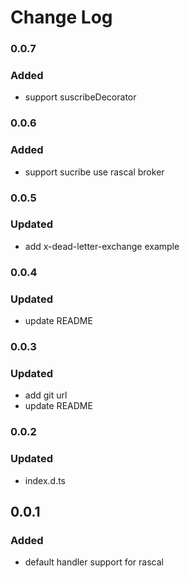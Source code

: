 # Change Log

### 0.0.7
### Added
* support suscribeDecorator

### 0.0.6
### Added
* support sucribe use rascal broker

### 0.0.5
### Updated
* add x-dead-letter-exchange example

### 0.0.4
### Updated
* update README

### 0.0.3
### Updated
* add git url
* update README

### 0.0.2
### Updated
* index.d.ts

## 0.0.1
### Added
* default handler support for rascal
